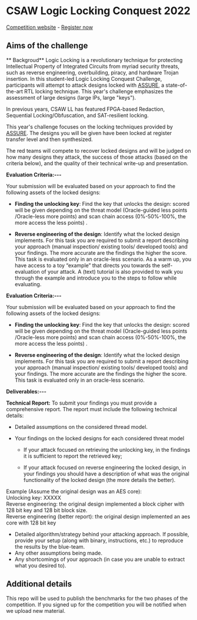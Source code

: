 
# CSAW Logic Locking Conquest 2022
[Competition website](https://sites.google.com/nyu.edu/csaw-llc-2022/home) - [Register now](https://sites.google.com/nyu.edu/csaw-llc-2022/register)
## Aims of the challenge
** Backgroud** 
Logic Locking is a revolutionary technique for protecting Intellectual Property of Integrated Circuits from myriad security threats, such as reverse engineering, overbuilding, piracy, and hardware Trojan insertion. In this student-led Logic Locking Conquest Challenge, participants will attempt to attack designs locked with [ASSURE](https://www.google.com/url?q=https://arxiv.org/abs/2010.05344&sa=D&sntz=1&usg=AOvVaw0pfCWeveAukQ6CbJCcCzmd), a state-of-the-art RTL locking technique. This year's challenge emphasizes the assessment of large designs (large IPs, large "keys").

In previous years, CSAW LL has featured FPGA-based Redaction, Sequential Locking/Obfuscation, and SAT-resilient locking.

This year's challenge focuses on the locking techniques provided by [ASSURE](https://www.google.com/url?q=https%3A%2F%2Farxiv.org%2Fabs%2F2010.05344&sa=D&sntz=1&usg=AOvVaw0pfCWeveAukQ6CbJCcCzmd). The designs you will be given have been locked at register transfer level and then synthesized.

The red teams will compete to recover locked designs and will be judged on how many designs they attack, the success of those attacks (based on the criteria below), and the quality of their technical write-up and presentation.

**Evaluation Criteria:---**

Your submission will be evaluated based on your approach to find the following assets of the locked designs:

-   **Finding the unlocking key**: Find the key that unlocks the design: scored will be given depending on the threat model (Oracle-guided less points /Oracle-less more points) and scan chain access (0%-50%-100%, the more access the less points) .
    
-   **Reverse engineering of the design**: Identify what the locked design implements. For this task you are required to submit a report describing your approach (manual inspection/ existing tools/ developed tools) and your findings. The more accurate are the findings the higher the score. This task is evaluated only in an oracle-less scenario.
As a warm up, you have access to a toy “example” that directs you towards the self-evaluation of your attack. A (text) tutorial is also provided to walk you through the example and introduce you to the steps to follow while evaluating.

**Evaluation Criteria:---**

Your submission will be evaluated based on your approach to find the following assets of the locked designs:

-   **Finding the unlocking key**: Find the key that unlocks the design: scored will be given depending on the threat model (Oracle-guided less points /Oracle-less more points) and scan chain access (0%-50%-100%, the more access the less points) .
    
-   **Reverse engineering of the design**: Identify what the locked design implements. For this task you are required to submit a report describing your approach (manual inspection/ existing tools/ developed tools) and your findings. The more accurate are the findings the higher the score. This task is evaluated only in an oracle-less scenario.
    

**Deliverables:---**

**Technical Report:** To submit your findings you must provide a comprehensive report. The report must include the following technical details:
    

-   Detailed assumptions on the considered thread model.
    
-   Your findings on the locked designs for each considered threat model
    
     -   If your attack focused on retrieving the unlocking key, in the findings it is sufficient to report the retrieved key;
                    
     -   If your attack focused on reverse engineering the locked design, in your findings you should have a description of what was the original functionality of the locked design (the more details the better).
       

Example (Assume the original design was an AES core):  
Unlocking key: XXXXX  
Reverse engineering: the original design implemented a block cipher with 128 bit key and 128 bit block size.  
Reverse engineering (better report): the original design implemented an aes core with 128 bit key

-   Detailed algorithm/strategy behind your attacking approach. If possible, provide your setup (along with binary, instructions, etc.) to reproduce the results by the blue-team.
-   Any other assumptions being made.
-   Any shortcomings of your approach (in case you are unable to extract what you desired to).

## Additional details
This repo will be used to publish the benchmarks for the two phases of the competition. If you signed up for the competition you will be notified when we upload new material.
